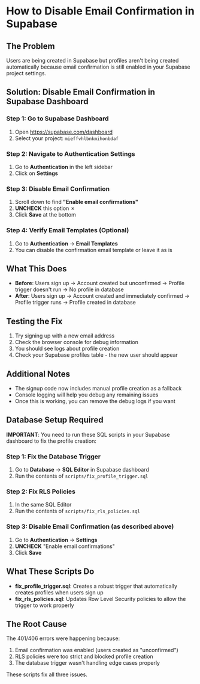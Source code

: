 # How to Disable Email Confirmation in Supabase

## The Problem
Users are being created in Supabase but profiles aren't being created automatically because email confirmation is still enabled in your Supabase project settings.

## Solution: Disable Email Confirmation in Supabase Dashboard

### Step 1: Go to Supabase Dashboard
1. Open https://supabase.com/dashboard
2. Select your project: `mieffvhlbnkmihonbdaf`

### Step 2: Navigate to Authentication Settings
1. Go to **Authentication** in the left sidebar
2. Click on **Settings**

### Step 3: Disable Email Confirmation
1. Scroll down to find **"Enable email confirmations"**
2. **UNCHECK** this option ✗
3. Click **Save** at the bottom

### Step 4: Verify Email Templates (Optional)
1. Go to **Authentication** → **Email Templates**
2. You can disable the confirmation email template or leave it as is

## What This Does

- **Before**: Users sign up → Account created but unconfirmed → Profile trigger doesn't run → No profile in database
- **After**: Users sign up → Account created and immediately confirmed → Profile trigger runs → Profile created in database

## Testing the Fix

1. Try signing up with a new email address
2. Check the browser console for debug information
3. You should see logs about profile creation
4. Check your Supabase profiles table - the new user should appear

## Additional Notes

- The signup code now includes manual profile creation as a fallback
- Console logging will help you debug any remaining issues
- Once this is working, you can remove the debug logs if you want

## Database Setup Required

**IMPORTANT**: You need to run these SQL scripts in your Supabase dashboard to fix the profile creation:

### Step 1: Fix the Database Trigger
1. Go to **Database** → **SQL Editor** in Supabase dashboard
2. Run the contents of `scripts/fix_profile_trigger.sql`

### Step 2: Fix RLS Policies  
1. In the same SQL Editor
2. Run the contents of `scripts/fix_rls_policies.sql`

### Step 3: Disable Email Confirmation (as described above)
1. Go to **Authentication** → **Settings**
2. **UNCHECK** "Enable email confirmations"
3. Click **Save**

## What These Scripts Do

- **fix_profile_trigger.sql**: Creates a robust trigger that automatically creates profiles when users sign up
- **fix_rls_policies.sql**: Updates Row Level Security policies to allow the trigger to work properly

## The Root Cause

The 401/406 errors were happening because:
1. Email confirmation was enabled (users created as "unconfirmed")
2. RLS policies were too strict and blocked profile creation
3. The database trigger wasn't handling edge cases properly

These scripts fix all three issues.
